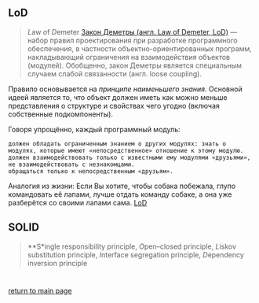 ## LoD
> *L*aw *o*f *D*emeter
[Закон Деметры (англ. Law of Demeter, LoD)](https://ru.wikipedia.org/wiki/%D0%97%D0%B0%D0%BA%D0%BE%D0%BD_%D0%94%D0%B5%D0%BC%D0%B5%D1%82%D1%80%D1%8B) — набор правил проектирования при разработке программного обеспечения, в частности объектно-ориентированных программ, накладывающий ограничения на взаимодействия объектов (модулей). Обобщенно, закон Деметры является специальным случаем слабой связанности (англ. loose coupling).

Правило основывается на *принципе наименьшего знания*. Основной идеей является то, что объект должен иметь как можно меньше представления о структуре и свойствах чего угодно (включая собственные подкомпоненты).

Говоря упрощённо, каждый программный модуль:

    должен обладать ограниченным знанием о других модулях: знать о модулях, которые имеют «непосредственное» отношение к этому модулю.
    должен взаимодействовать только с известными ему модулями «друзьями», не взаимодействовать с незнакомцами.
    обращаться только к непосредственным «друзьям».

Аналогия из жизни: Если Вы хотите, чтобы собака побежала, глупо командовать её лапами, лучше отдать команду собаке, а она уже разберётся со своими лапами сама. 
[LoD](https://www.thinktocode.com/2017/12/04/law-of-demeter/)

## SOLID 
> **S*ingle responsibility principle, *O*pen–closed principle, *L*iskov substitution principle, *I*nterface segregation principle, *D*ependency inversion principle




#
[return to main page](../README.md)
